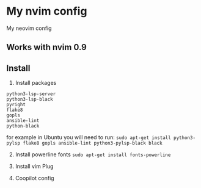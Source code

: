 # My nvim config
My neovim config

## Works with nvim 0.9

## Install

1. Install packages
```
python3-lsp-server
python3-lsp-black
pyright
flake8
gopls
ansible-lint
python-black
```
for example in Ubuntu you will need to run:
```sudo apt-get install python3-pylsp flake8 gopls ansible-lint python3-pylsp-black black```

2. Install powerline fonts
```sudo apt-get install fonts-powerline```

3. Install vim Plug

4. Coopilot config
